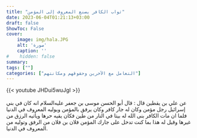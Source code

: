 ```yaml
---
title: "ثواب الكافر يصنع المعروف إلى المؤمن"
date: 2023-06-04T01:21:13+03:00
draft: false
ShowToc: False
cover:
    image: img/hala.JPG
    alt: 'صورة'
    caption: ''
#    hidden: false
summary: 
tags: [""]
categories: ["التعامل مع الآخرين وحقوقهم ومكانتهم"]
---
```

{{< youtube JHDui5wuJgI >}}  
 <br>
عن علي بن يقطين قال : قال أبو
الحسن موسى بن جعفر عليه‌السلام انه كان في بني إسرائيل رجل مؤمن وكان
له جار كافر وكان يرفق بالمؤمن ويوليه المعروف في الدنيا فلما ان مات
الكافر بنى الله له بيتا في النار من طين فكان يقيه حرها ويأتيه الرزق
من غيرها وقيل له هذا بما كنت تدخل على جارك المؤمن فلان بن فلان
من الرفق وتوليه من المعروف في الدنيا.



